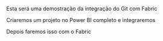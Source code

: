 Esta será uma demostração da integração do Git com Fabric

Criaremos um projeto no Power BI completo e integraremos

Depois faremos isso com o Fabric